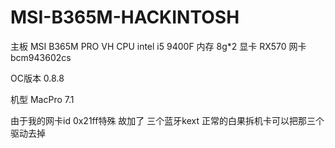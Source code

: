# MSI-B365M-HACKINTOSH


主板 MSI B365M PRO VH
CPU intel i5 9400F
内存 8g*2
显卡 RX570
网卡 bcm943602cs

OC版本 0.8.8

机型 MacPro 7.1

由于我的网卡id 0x21ff特殊 故加了 三个蓝牙kext
正常的白果拆机卡可以把那三个驱动去掉







